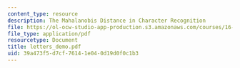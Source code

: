 ```yaml
---
content_type: resource
description: The Mahalanobis Distance in Character Recognition
file: https://ol-ocw-studio-app-production.s3.amazonaws.com/courses/16-881-robust-system-design-summer-1998/39a473f5d7cf76141e040d19d0f0c1b3_letters_demo.pdf
file_type: application/pdf
resourcetype: Document
title: letters_demo.pdf
uid: 39a473f5-d7cf-7614-1e04-0d19d0f0c1b3
---
```

